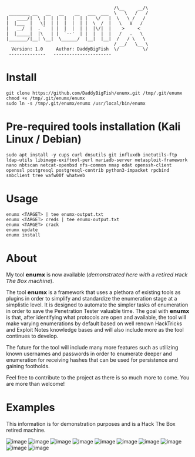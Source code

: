 ```
                                         /\__     __/\
 ________ __   __   __    __   ___  ___  \   \   /   /
|   ____/|  \ |  | |  |  |  | |   \/   |  \   \ /   /
|  |___  |   \|  | |  |  |  | |  \  /  |   \   V   /
|   __/  |  . `  | |  |  |  | |  |\/|  |    >     <
|  |_____|  |\   | |  `--'  | |  |  |  |   /   .   \
|_______/|__| \__|  \______/  |__|  |__|  /   / \   \
                                         / __/   \__ \
  Version: 1.0     Author: DaddyBigFish  \/         \/
 --------------   ----------------------
```
# Install
```
git clone https://github.com/DaddyBigFish/enumx.git /tmp/.git/enumx
chmod +x /tmp/.git/enumx/enumx
sudo ln -s /tmp/.git/enumx/enumx /usr/local/bin/enumx
```
# Pre-required tools installation (Kali Linux / Debian)
```
sudo apt install -y cups curl dnsutils git influxdb inetutils-ftp ldap-utils libimage-exiftool-perl mariadb-server metasploit-framework nano nbtscan netcat-openbsd nfs-common nmap odat openssh-client openssl postgresql postgresql-contrib python3-impacket rpcbind smbclient tree wafw00f whatweb
```
# Usage
```
enumx <TARGET> | tee enumx-output.txt
enumx <TARGET> creds | tee enumx-output.txt
enumx <TARGET> crack
enumx update
enumx install
```
# About
My tool 𝗲𝗻𝘂𝗺𝘅 is now available (𝘥𝘦𝘮𝘰𝘯𝘴𝘵𝘳𝘢𝘵𝘦𝘥 𝘩𝘦𝘳𝘦 𝘸𝘪𝘵𝘩 𝘢 𝘳𝘦𝘵𝘪𝘳𝘦𝘥 𝘏𝘢𝘤𝘬 𝘛𝘩𝘦 𝘉𝘰𝘹 𝘮𝘢𝘤𝘩𝘪𝘯𝘦).

The tool 𝗲𝗻𝘂𝗺𝘅 is a framework that uses a plethora of existing tools as plugins in order to simplify and standardize the enumeration stage at a simplistic level. It is designed to automate the simpler tasks of enumeration in order to save the Penetration Tester valuable time. The goal with 𝗲𝗻𝘂𝗺𝘅 is that, after identifying what protocols are open and available, the tool will make varying enumerations by default based on well renown HackTricks and Exploit Notes knowledge bases and will also include more as the tool continues to develop.

The future for the tool will include many more features such as utilizing known usernames and passwords in order to enumerate deeper and enumeration for receiving hashes that can be used for persistence and gaining footholds.

Feel free to contribute to the project as there is so much more to come. You are more than welcome!

# Examples
This information is for demonstration purposes and is a Hack The Box retired machine.

![image](https://github.com/user-attachments/assets/5bb095ca-35ff-4496-9de7-632a8b0d335d)
![image](https://github.com/user-attachments/assets/3b6b55a3-f166-4fed-ba08-db7afa72c9d6)
![image](https://github.com/user-attachments/assets/e43c34b9-7ccb-476c-be75-4244659fefc4)
![image](https://github.com/user-attachments/assets/9eec73a4-141d-454b-ab2e-139dd5ded762)
![image](https://github.com/user-attachments/assets/d59ca568-6182-423f-a038-74139f8f1983)
![image](https://github.com/user-attachments/assets/327ef258-869b-4d3d-8649-a85260a0eb77)
![image](https://github.com/user-attachments/assets/94526baf-9c6d-41b4-874f-40dcb7f13584)
![image](https://github.com/user-attachments/assets/7b52df8f-6e24-40d5-9693-5c5975d17514)
![image](https://github.com/user-attachments/assets/00ea51c9-198f-438b-9b77-d92907b05b44)
![image](https://github.com/user-attachments/assets/c4e0d5cf-57e8-4638-a1b1-a181ff615223)




